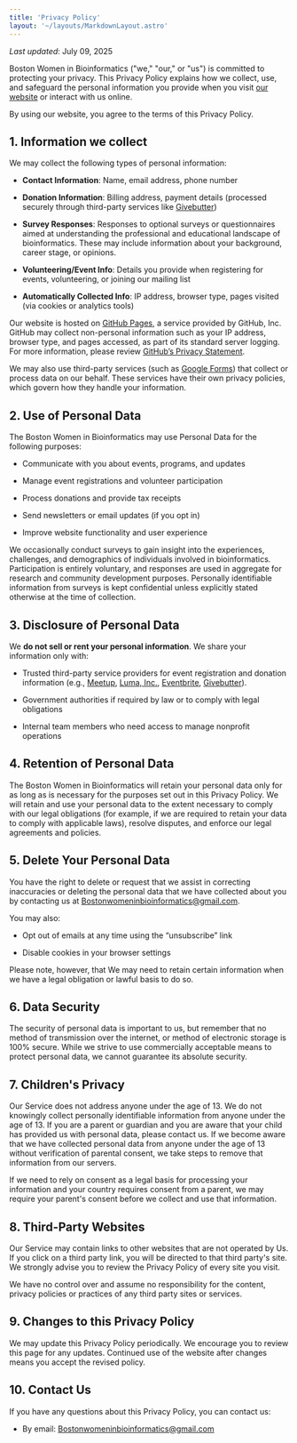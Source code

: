 ```yaml
---
title: 'Privacy Policy'
layout: '~/layouts/MarkdownLayout.astro'
---
```


_Last updated_: July 09, 2025

Boston Women in Bioinformatics ("we," "our," or "us") is committed to protecting your privacy. This Privacy Policy explains how we collect, use, and safeguard the personal information you provide when you visit [our website](https://boston-wib.org/) or interact with us online.

By using our website, you agree to the terms of this Privacy Policy.

## 1. Information we collect

We may collect the following types of personal information:

- **Contact Information**: Name, email address, phone number

- **Donation Information**: Billing address, payment details (processed securely through third-party services like [Givebutter](https://givebutter.com/privacy))

- **Survey Responses**: Responses to optional surveys or questionnaires aimed at understanding the professional and educational landscape of bioinformatics. These may include information about your background, career stage, or opinions.

- **Volunteering/Event Info**: Details you provide when registering for events, volunteering, or joining our mailing list

- **Automatically Collected Info**: IP address, browser type, pages visited (via cookies or analytics tools)

Our website is hosted on [GitHub Pages](https://pages.github.com/), a service provided by GitHub, Inc. GitHub may collect non-personal information such as your IP address, browser type, and pages accessed, as part of its standard server logging. For more information, please review [GitHub’s Privacy Statement](https://docs.github.com/en/site-policy/privacy-policies/github-general-privacy-statement).

We may also use third-party services (such as [Google Forms](https://transparency.google/intl/en_US/our-policies/product-terms/google-forms/)) that collect or process data on our behalf. These services have their own privacy policies, which govern how they handle your information.

## 2. Use of Personal Data

The Boston Women in Bioinformatics may use Personal Data for the following purposes:

- Communicate with you about events, programs, and updates

- Manage event registrations and volunteer participation

- Process donations and provide tax receipts

- Send newsletters or email updates (if you opt in)

- Improve website functionality and user experience

We occasionally conduct surveys to gain insight into the experiences, challenges, and demographics of individuals involved in bioinformatics. Participation is entirely voluntary, and responses are used in aggregate for research and community development purposes. Personally identifiable information from surveys is kept confidential unless explicitly stated otherwise at the time of collection.

## 3. Disclosure of Personal Data

We **do not sell or rent your personal information**. We share your information only with:

- Trusted third-party service providers for event registration and donation information (e.g., [Meetup](https://help.meetup.com/hc/en-us/articles/360044422391-Privacy-Policy), [Luma, Inc.](https://lu.ma/privacy-policy), [Eventbrite](https://www.eventbrite.com/help/en-us/articles/460838/eventbrite-privacy-policy/), [Givebutter](https://givebutter.com/privacy)).

- Government authorities if required by law or to comply with legal obligations

- Internal team members who need access to manage nonprofit operations

## 4. Retention of Personal Data

The Boston Women in Bioinformatics will retain your personal data only for as long as is necessary for the purposes set out in this Privacy Policy. We will retain and use your personal data to the extent necessary to comply with our legal obligations (for example, if we are required to retain your data to comply with applicable laws), resolve disputes, and enforce our legal agreements and policies.

## 5. Delete Your Personal Data

You have the right to delete or request that we assist in correcting inaccuracies or deleting the personal data that we have collected about you by contacting us at [Bostonwomeninbioinformatics@gmail.com](mailto:Bostonwomeninbioinformatics@gmail.com).

You may also:

- Opt out of emails at any time using the “unsubscribe” link

- Disable cookies in your browser settings

Please note, however, that We may need to retain certain information when we have a legal obligation or lawful basis to do so.

## 6. Data Security

The security of personal data is important to us, but remember that no method of transmission over the internet, or method of electronic storage is 100% secure. While we strive to use commercially acceptable means to protect personal data, we cannot guarantee its absolute security.

## 7. Children's Privacy

Our Service does not address anyone under the age of 13. We do not knowingly collect personally identifiable information from anyone under the age of 13. If you are a parent or guardian and you are aware that your child has provided us with personal data, please contact us. If we become aware that we have collected personal data from anyone under the age of 13 without verification of parental consent, we take steps to remove that information from our servers.

If we need to rely on consent as a legal basis for processing your information and your country requires consent from a parent, we may require your parent's consent before we collect and use that information.

## 8. Third-Party Websites

Our Service may contain links to other websites that are not operated by Us. If you click on a third party link, you will be directed to that third party's site. We strongly advise you to review the Privacy Policy of every site you visit.

We have no control over and assume no responsibility for the content, privacy policies or practices of any third party sites or services.

## 9. Changes to this Privacy Policy

We may update this Privacy Policy periodically. We encourage you to review this page for any updates. Continued use of the website after changes means you accept the revised policy.

## 10. Contact Us

If you have any questions about this Privacy Policy, you can contact us:

- By email: [Bostonwomeninbioinformatics@gmail.com](mailto:Bostonwomeninbioinformatics@gmail.com)
